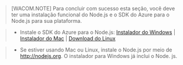 > [WACOM.NOTE]
> Para concluir com sucesso esta seção, você deve ter uma instalação funcional do Node.js e o SDK do Azure para o Node.js para sua plataforma.

> -   Instale o SDK do Azure para o Node.js: [Instalador do Windows][Instalador do Windows] | [Instalador do Mac][Instalador do Mac] | [Download do Linux][Download do Linux]

> -   Se estiver usando Mac ou Linux, instale o Node.js por meio de <http://nodejs.org>. O instalador para Windows já inclui o Node. js.

  [Instalador do Windows]: http://go.microsoft.com/fwlink/?LinkId=254279
  [Instalador do Mac]: http://go.microsoft.com/fwlink/?LinkId=253471
  [Download do Linux]: http://go.microsoft.com/fwlink/?LinkId=253472
